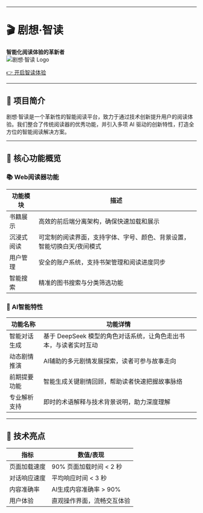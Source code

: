 
---

# 🎬 剧想·智读  
**智能化阅读体验的革新者**  
![剧想·智读 Logo](/images/logo.png)

[👉 开启智读体验](http://222.206.4.160/)  

---

## 📖 项目简介

剧想·智读是一个革新性的智能阅读平台，致力于通过技术创新提升用户的阅读体验。我们整合了传统阅读器的优秀功能，并引入多项 AI 驱动的创新特性，打造全方位的智能阅读解决方案。

---

## 🌟 核心功能概览

### 📚 Web阅读器功能

| 功能模块     | 描述                                                                 |
|--------------|----------------------------------------------------------------------|
| 书籍展示     | 高效的前后端分离架构，确保快速加载和展示                             |
| 沉浸式阅读   | 可定制的阅读界面，支持字体、字号、颜色、背景设置，智能切换白天/夜间模式 |
| 用户管理     | 安全的账户系统，支持书架管理和阅读进度同步                           |
| 智能搜索     | 精准的图书搜索与分类筛选功能                                         |

### 🤖 AI智能特性

| 功能名称         | 功能详情                                                                 |
|------------------|--------------------------------------------------------------------------|
| 智能对话生成     | 基于 DeepSeek 模型的角色对话系统，让角色走出书本，与读者实时互动         |
| 动态剧情推演     | AI辅助的多元剧情发展探索，读者可参与故事走向                             |
| 前期提要功能     | 智能生成关键剧情回顾，帮助读者快速把握故事脉络                           |
| 专业解析支持     | 即时的术语解释与技术背景说明，助力深度理解                               |

---

## 🚀 技术亮点

| 指标         | 数值/表现                                      |
|--------------|------------------------------------------------|
| 页面加载速度 | 90% 页面加载时间 < 2 秒                         |
| 对话响应速度 | 平均响应时间 < 3 秒                             |
| 内容准确率   | AI生成内容准确率 > 90%                          |
| 用户体验     | 直观操作界面，流畅交互体验                      |
